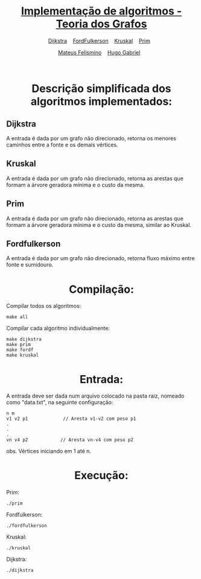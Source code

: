 <div align="center">
	<h1>
	<a href = "https://github.com/mffdsp/grafos_implementacao/tree/b_final">
	 Implementação de algoritmos - Teoria dos Grafos
	</a> 
	</h1>

<p align="center">
	<a href="https://github.com/mffdsp/grafos_implementacao/blob/b_final/dijkstra.cpp">Dijkstra</a>&nbsp;&nbsp;&nbsp;
	<a href="https://github.com/mffdsp/grafos_implementacao/blob/b_final/fordfulkerson.cpp">FordFulkerson</a>&nbsp;&nbsp;&nbsp;
	<a href="https://github.com/mffdsp/grafos_implementacao/blob/b_final/kruskal.cpp">Kruskal</a>&nbsp;&nbsp;&nbsp;
	<a href="https://github.com/mffdsp/grafos_implementacao/blob/b_final/prim.cpp">Prim</a>&nbsp;&nbsp;&nbsp;
</p>


<p align="center">
	<a href="mailto:mffsp@ic.ufal.br" >Mateus Felismino</a>&nbsp;&nbsp;&nbsp;
  <a href="mailto:hgms@ic.ufal.br" >Hugo Gabriel</a>&nbsp;&nbsp;&nbsp;

</p>
</div>
</br>

<div align="center">
	<h1> Descrição simplificada dos algoritmos implementados: </h1>
</div>

<h2>Dijkstra</h2>

A entrada é dada por um grafo não direcionado, retorna os menores caminhos entre a fonte e os demais vértices.

<h2>Kruskal</h2>

A entrada é dada por um grafo não direcionado, retorna as arestas que formam a árvore geradora mínima e o custo da mesma.

<h2>Prim</h2>

A entrada é dada por um grafo não direcionado, retorna as arestas que formam a árvore geradora mínima e o custo da mesma, similar ao Kruskal.

<h2>Fordfulkerson</h2>

A entrada é dada por um grafo não direcionado, retorna  fluxo máximo entre fonte e sumidouro.

<div align="center">
	<h1> Compilação: </h1>
</div>

Compilar todos os algoritmos:
```
make all
```

Compilar cada algoritmo individualmente:
```
make dijkstra
make prim
make fordf
make kruskal
```

<div align="center">
	<h1> Entrada: </h1>
</div>

A entrada deve ser dada num arquivo colocado na pasta raiz, nomeado como "data.txt", na seguinte configuração:

```
n m
v1 v2 p1             // Aresta v1-v2 com peso p1
.
.
.
vn v4 p2            // Aresta vn-v4 com peso p2

```

obs. Vértices iniciando em 1 até n.


<div align="center">
	<h1> Execução: </h1>
</div>

Prim:
```
./prim 
```

Fordfulkerson:
```
./fordfulkerson 
```

Kruskal:
```
./kruskal 
```

Dijkstra:
```
./dijkstra 
```
